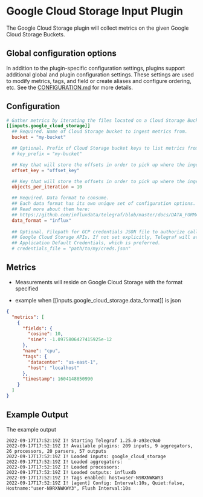 # Google Cloud Storage Input Plugin

The Google Cloud Storage plugin will collect metrics
on the given Google Cloud Storage Buckets.

## Global configuration options <!-- @/docs/includes/plugin_config.md -->

In addition to the plugin-specific configuration settings, plugins support
additional global and plugin configuration settings. These settings are used to
modify metrics, tags, and field or create aliases and configure ordering, etc.
See the [CONFIGURATION.md][CONFIGURATION.md] for more details.

[CONFIGURATION.md]: ../../../docs/CONFIGURATION.md

## Configuration

```toml @sample.conf
# Gather metrics by iterating the files located on a Cloud Storage Bucket.
[[inputs.google_cloud_storage]]
  ## Required. Name of Cloud Storage bucket to ingest metrics from.
  bucket = "my-bucket"

  ## Optional. Prefix of Cloud Storage bucket keys to list metrics from.
  # key_prefix = "my-bucket"

  ## Key that will store the offsets in order to pick up where the ingestion was left.
  offset_key = "offset_key"

  ## Key that will store the offsets in order to pick up where the ingestion was left.
  objects_per_iteration = 10

  ## Required. Data format to consume.
  ## Each data format has its own unique set of configuration options.
  ## Read more about them here:
  ## https://github.com/influxdata/telegraf/blob/master/docs/DATA_FORMATS_INPUT.md
  data_format = "influx"
  
  ## Optional. Filepath for GCP credentials JSON file to authorize calls to
  ## Google Cloud Storage APIs. If not set explicitly, Telegraf will attempt to use
  ## Application Default Credentials, which is preferred.
  # credentials_file = "path/to/my/creds.json"
```

## Metrics

- Measurements will reside on Google Cloud Storage with the format specified

- example when [[inputs.google_cloud_storage.data_format]] is json

```json
{
  "metrics": [
    {
      "fields": {
        "cosine": 10,
        "sine": -1.0975806427415925e-12
      },
      "name": "cpu",
      "tags": {
        "datacenter": "us-east-1",
        "host": "localhost"
      },
      "timestamp": 1604148850990
    }
  ]
}
```

## Example Output

The example output

```shell
2022-09-17T17:52:19Z I! Starting Telegraf 1.25.0-a93ec9a0
2022-09-17T17:52:19Z I! Available plugins: 209 inputs, 9 aggregators, 26 processors, 20 parsers, 57 outputs
2022-09-17T17:52:19Z I! Loaded inputs: google_cloud_storage
2022-09-17T17:52:19Z I! Loaded aggregators: 
2022-09-17T17:52:19Z I! Loaded processors: 
2022-09-17T17:52:19Z I! Loaded outputs: influxdb
2022-09-17T17:52:19Z I! Tags enabled: host=user-N9RXNWKWY3
2022-09-17T17:52:19Z I! [agent] Config: Interval:10s, Quiet:false, Hostname:"user-N9RXNWKWY3", Flush Interval:10s
```
